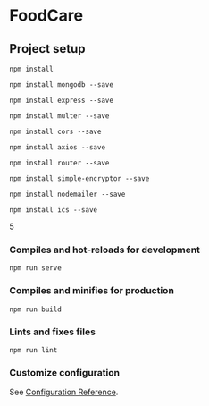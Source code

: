 # FoodCare

## Project setup
```
npm install

npm install mongodb --save

npm install express --save

npm install multer --save

npm install cors --save

npm install axios --save

npm install router --save

npm install simple-encryptor --save

npm install nodemailer --save

npm install ics --save
```
5
### Compiles and hot-reloads for development
```
npm run serve
```

### Compiles and minifies for production
```
npm run build
```

### Lints and fixes files
```
npm run lint
```

### Customize configuration
See [Configuration Reference](https://cli.vuejs.org/config/).
